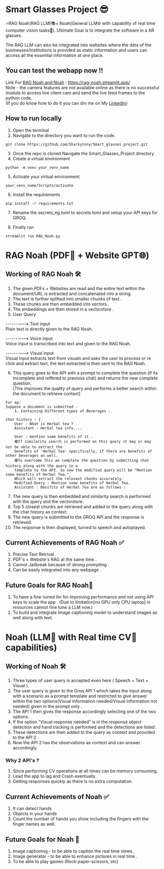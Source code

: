 # Smart Glasses Project 😎

⭐RAG Noah(RAG LLM)📚+ Noah(General LLM🌐 with capability of real time computer vision tasks🔭).  Ultimate Goal is to integrate the software in a AR glasses.

The RAG LLM can also be integrated into websites where the data of the businesses/institutions is provided as static information and users can access all the essential information at one place.

## You can test the webapp now !!
Link For <u>RAG Noah and Noah</u> : https://rag-noah.streamlit.app/<br>
Note - the camera features are not available online as there is no successful module to access live client cam and send the live feed frames to the python code.<br>
(If you do know how to do it you can dm me on My <a href="https://www.linkedin.com/in/anthonyrodrigues443">LinkedIn</a>)

## How to run locally
1. Open the terminal 
2. Navigate to the directory you want to run the code.
```
git clone https://github.com/Sharkytony/Smart_glasses_project.git
```
3. Once the repo is cloned Navigate the Smart_Glasses_Project directory
4. Create a virtual environment
```
python -m venv your_venv_name
```
5. Activate your virtual environment
```
your_venv_name/Scripts/activate
```
6. Install the requirements
```
pip install -r requirements.txt
```
7. Rename the secrets_eg.toml to secrets.toml and setup your API keys for GROQ.

8. Finally run 
```
streamlit run RAG_Noah.py
```


# RAG Noah (PDF📖 + Website GPT🌐)

## Working of RAG Noah 🛠️

1) The given PDFs + Websites are read and the entire text within the document/URL is extracted and concatenated into a string.
2) The text is further splitted into smaller chunks of text .
3) These chunks are then embedded into vectors .
4) The embeddings are then stored in a vectorstore .
5) User Query 

---------> Text input<br>
Plain text is directly given to the RAG Noah.

---------> Voice input  
Voice input is transcribed into text and given to the RAG Noah.

---------> Visual input <br>
Visual input extracts text from visuals and asks the user to process or re click and extract text, the text extracted is then sent to the RAG Noah.

6. This query goes to the API with a prompt to complete the question (if its incomplete and reffered to previous chat) and returns the new complete question.<BR>
[This improves the quality of query and performs a better search within the document to retrieve context]
```
For eg:
Suppose a document is submitted -
    1. Containing Different types of Beverages .
    
Chat history - { 
    User : What is Herbal tea ? 
    Assistant : Herbal tea info....
    
    User : mention some benefits of it . 
    🟢If similarity search is performed on this query it may or may not be able to extract the
    benefits of 'Herbal Tea' specifically, if there are benefits of other beverages as well.
    🟢To overcome this we complete the question by submitting chat history along with the query in a
    template to the API. So now the modified query will be "Mention some benefits of Herbal Tea.".
    Which will extract the relevant chunks accurately.
    Modified Query : Mention some benefits of Herbal Tea.
    Assistant : Benifits of Herbal Tea are as follows :
```
7. The new query is then embedded and similarity search is performed with the query and the vectorstore.
8. Top 5 closest chunks are retrieved and added to the query along with the chat history  as context.
9. The new query is submitted to the GROQ API and the response is retrieved.
10. The response is then displayed, turned to speech and autoplayed.

## Current Achievements of RAG Noah ✅

1. Precise Text Retrival .
2. PDF's + Website's RAG at the same time .
3. Cannot Jailbreak because of strong prompting .
4. Can be easily integrated into any webpage .

## Future Goals for RAG Noah🚀

1. To have a fine-tuned llm for improving performance and not using API keys to scale the app .
(Due to limitation[no GPU only CPU laptop] in resources cannot fine tune a LLM now.)
2. To build and integrate Image captioning model to understand images as well along with text.

# Noah (LLM💬 with Real time CV🔭 capabilities)

## Working of Noah 🛠️

1. Three types of user query is accepted even here ( Speech + Text + Visual ).
2. The user query is given to the Groq API 1 which takes the input along with a scenario as a prompt template and restricted to give answer within the two options(Visual information needed/Visual information not needed) given in the prompt only .
3. The API 1 then gives the response accordingly selecting one of the two options.
4. If the option "Visual response needed" is in the response object detection and hand tracking is performed and the detections are listed .
5. These detections are then added to the query as context and provided to the API 2 .
6. Now the API 2 has the observations as context and can answer accordingly.

### Why 2 API's ?
1. Since performing CV operations at all times can be memory consuming.
2. Lead the app to lag and Crash eventually.
3. Getting responses quickly as there is no extra computation.

## Current Achievements of Noah ✅

1. It can detect hands
2. Objects in your hands
3. Count the number of hands you show including the fingers with the finger names as well.

## Future Goals for Noah 🚀

1. Image captioning - to be able to caption the real time views .
2. Image generator - to be able to enhance pictures in real time .
3. To be able to play games (Rock-paper-scissors, etc)

